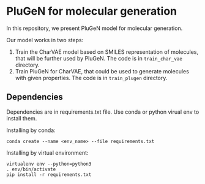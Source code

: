 # PluGeN for molecular generation

In this repository, we present PluGeN model for molecular generation.

Our model works in two steps:
  1. Train the CharVAE model based on SMILES representation of molecules, that will be further used by PluGeN. The code is in `train_char_vae` directory.
  2. Train PluGeN for CharVAE, that could be used to generate molecules with given properties. The code is in `train_plugen` directory.

## Dependencies
Dependencies are in requirements.txt file. Use conda or python virual env to install them.

Installing by conda:
```
conda create --name <env_name> --file requirements.txt
```

Installing by virtual environment:
```
virtualenv env --python=python3
. env/bin/activate
pip install -r requirements.txt
```

